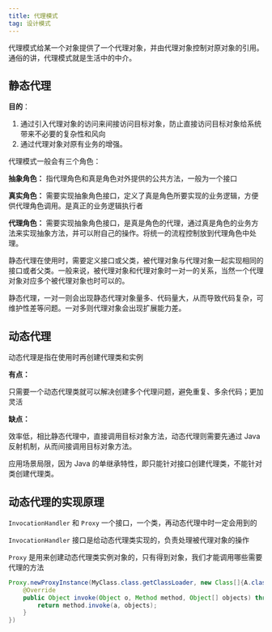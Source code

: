 ```yaml
---
title: 代理模式
tag: 设计模式
---
```


代理模式给某一个对象提供了一个代理对象，并由代理对象控制对原对象的引用。通俗的讲，代理模式就是生活中的中介。

## 静态代理

**目的**：

1. 通过引入代理对象的访问来间接访问目标对象，防止直接访问目标对象给系统带来不必要的复杂性和风向
2. 通过代理对象对原有业务的增强。

代理模式一般会有三个角色：

**抽象角色：** 指代理角色和真是角色对外提供的公共方法，一般为一个接口

**真实角色：** 需要实现抽象角色接口，定义了真是角色所要实现的业务逻辑，方便供代理角色调用。是真正的业务逻辑执行者

**代理角色：** 需要实现抽象角色接口，是真是角色的代理，通过真是角色的业务方法来实现抽象方法，并可以附自己的操作。将统一的流程控制放到代理角色中处理。

静态代理在使用时，需要定义接口或父类，被代理对象与代理对象一起实现相同的接口或者父类。一般来说，被代理对象和代理对象时一对一的关系，当然一个代理对象对应多个被代理对象也时可以的。

静态代理，一对一则会出现静态代理对象量多、代码量大，从而导致代码复杂，可维护性差等问题。一对多则代理对象会出现扩展能力差。

## 动态代理

动态代理是指在使用时再创建代理类和实例

**有点：**

只需要一个动态代理类就可以解决创建多个代理问题，避免重复、多余代码；更加灵活

**缺点：**

效率低，相比静态代理中，直接调用目标对象方法，动态代理则需要先通过 Java 反射机制，从而间接调用目标对象方法。

应用场景局限，因为 Java 的单继承特性，即只能针对接口创建代理类，不能针对类创建代理类。

## 动态代理的实现原理

`InvocationHandler` 和 `Proxy` 一个接口，一个类，再动态代理中时一定会用到的

`InvocationHandler` 接口是给动态代理类实现的，负责处理被代理对象的操作

`Proxy` 是用来创建动态代理类实例对象的，只有得到对象，我们才能调用哪些需要代理的方法

```java
Proxy.newProxyInstance(MyClass.class.getClassLoader, new Class[]{A.class, B.class}, new InvocationHandler(){
    @Override
    public Object invoke(Object o, Method method, Object[] objects) throws Throwable {
        return method.invoke(a, objects);
    }
})
```

